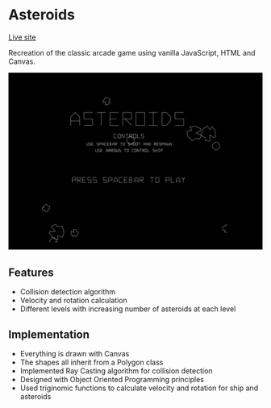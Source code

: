 # Asteroids
[Live site](https://adrianhorning08.github.io/asteroids/)

Recreation of the classic arcade game using vanilla JavaScript, HTML and Canvas.

![alt text](/assets/screenshot.png)

## Features
* Collision detection algorithm
* Velocity and rotation calculation
* Different levels with increasing number of asteroids at each level

## Implementation
* Everything is drawn with Canvas
* The shapes all inherit from a Polygon class
* Implemented Ray Casting algorithm for collision detection
* Designed with Object Oriented Programming principles
* Used triginomic functions to calculate velocity and rotation for ship and asteroids
